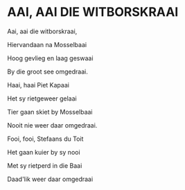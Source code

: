 # AAI, AAI DIE WITBORSKRAAI

Aai, aai die witborskraai,

Hiervandaan na Mosselbaai

Hoog gevlieg en laag geswaai

By die groot see omgedraai.


Haai, haai Piet Kapaai

Het sy rietgeweer gelaai

Tier gaan skiet by Mosselbaai

Nooit nie weer daar omgedraai.


Fooi, fooi, Stefaans du Toit

Het gaan kuier by sy nooi

Met sy rietperd in die Baai

Daad'lik weer daar omgedraai


